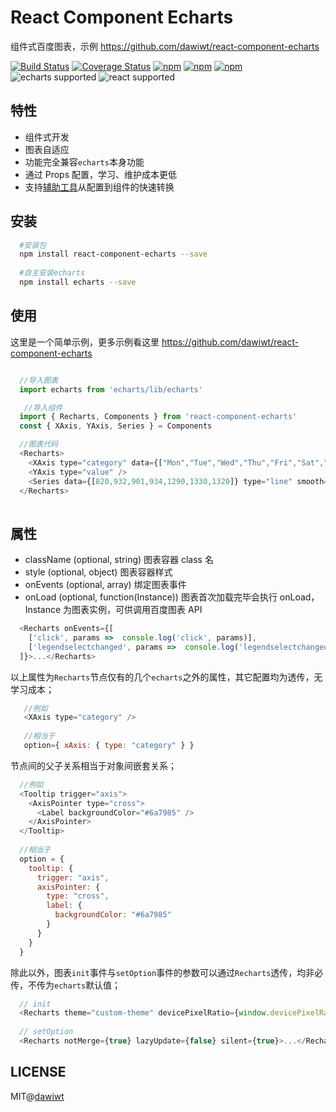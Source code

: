 # React Component Echarts

组件式百度图表，示例 https://github.com/dawiwt/react-component-echarts

[![Build Status](https://api.travis-ci.org/dawiwt/react-component-echarts.svg?branch=master)](https://travis-ci.org/dawiwt/react-component-echarts) [![Coverage Status](https://coveralls.io/repos/github/dawiwt/react-component-echarts/badge.svg?branch=master)](https://coveralls.io/github/dawiwt/react-component-echarts?branch=master) [![npm](https://img.shields.io/npm/v/react-component-echarts.svg)](https://www.npmjs.com/package/react-component-echarts) [![npm](https://img.shields.io/npm/dw/react-component-echarts.svg?label=npm%20downloads&style=flat)](https://www.npmjs.com/package/react-component-echarts) [![npm](https://img.shields.io/npm/l/react-component-echarts.svg)](https://www.npmjs.com/package/react-component-echarts)  ![echarts supported](https://img.shields.io/badge/echarts-%5E3.0.0%20%7C%7C%20%5E4.0.0-blue.svg)  ![react supported](https://img.shields.io/badge/React-%20%5E15.0.0%20%7C%7C%20%20%5E16.0.0-blue.svg)

## 特性

- 组件式开发
- 图表自适应
- 功能完全兼容`echarts`本身功能
- 通过 Props 配置，学习、维护成本更低
- 支持[辅助工具](https://github.com/dawiwt/react-component-echarts)从配置到组件的快速转换

## 安装

```sh
  #安装包
  npm install react-component-echarts --save
  
  #自主安装echarts
  npm install echarts --save
```


## 使用

这里是一个简单示例，更多示例看这里 https://github.com/dawiwt/react-component-echarts

```js

  //导入图表
  import echarts from 'echarts/lib/echarts'

   //导入组件
  import { Recharts, Components } from 'react-component-echarts'
  const { XAxis, YAxis, Series } = Components

  //图表代码
  <Recharts>
    <XAxis type="category" data={["Mon","Tue","Wed","Thu","Fri","Sat","Sun"]} />
    <YAxis type="value" />
    <Series data={[820,932,901,934,1290,1330,1320]} type="line" smooth={true} />
  </Recharts>
  
```

## 属性

 - className (optional, string) 图表容器 class 名
 - style (optional, object) 图表容器样式
 - onEvents (optional, array) 绑定图表事件
 - onLoad (optional, function(Instance)) 图表首次加载完毕会执行 onLoad，Instance 为图表实例，可供调用百度图表 API

```js
  <Recharts onEvents={[
    ['click', params =>  console.log('click', params)],
    ['legendselectchanged', params =>  console.log('legendselectchanged', params)]
  ]}>...</Recharts>
```

以上属性为`Recharts`节点仅有的几个`echarts`之外的属性，其它配置均为透传，无学习成本；

```js
   //例如
   <XAxis type="category" />
   
   //相当于
   option={ xAxis: { type: "category" } }
```

节点间的父子关系相当于对象间嵌套关系；

```js
  //例如
  <Tooltip trigger="axis">
    <AxisPointer type="cross">
      <Label backgroundColor="#6a7985" />
    </AxisPointer>
  </Tooltip>
  
  //相当于
  option = {
    tooltip: {
      trigger: "axis",
      axisPointer: {
        type: "cross",
        label: {
          backgroundColor: "#6a7985"
        }
      }
    }
  }
```

除此以外，图表`init`事件与`setOption`事件的参数可以通过`Recharts`透传，均非必传，不传为`echarts`默认值；

```js
  // init
  <Recharts theme="custom-theme" devicePixelRatio={window.devicePixelRatio} renderer="canvas" width={500} height={500}>...</Recharts>
  
  // setOption
  <Recharts notMerge={true} lazyUpdate={false} silent={true}>...</Recharts>
```

## LICENSE

MIT@[dawiwt](https://github.com/dawiwt)


